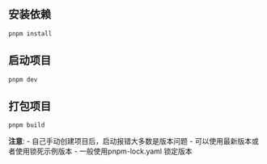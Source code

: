 ## 安装依赖
`pnpm install`
## 启动项目
`pnpm dev`
## 打包项目
`pnpm build`

**注意**: 
    - 自己手动创建项目后，启动报错大多数是版本问题
    - 可以使用最新版本或者使用锁死示例版本
    - 一般使用pnpm-lock.yaml 锁定版本